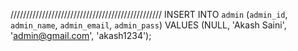 
////////////////////////////////////////////////
INSERT INTO `admin` (`admin_id`, `admin_name`, `admin_email`, `admin_pass`) VALUES (NULL, 'Akash Saini', 'admin@gmail.com', 'akash1234');